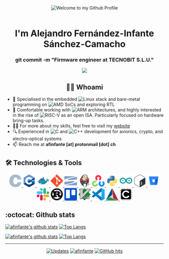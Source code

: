 <div align="center">
  <img src="https://github.com/afinfante/afinfante/blob/main/images/welcome.png?raw=true" style="max-width: 100%;" alt="Welcome to my Github Profile" />
  <br />
  <br />
</div>

<h1 align="center">I'm Alejandro Fernández-Infante Sánchez-Camacho</h1>
<h3 align="center">git commit -m "Firmware engineer at TECNOBIT S.L.U."</h3>

<p align="center">
  <a href="https://www.linkedin.com/in/afinfante/" target="_blank"><img src="https://img.shields.io/badge/Linkedin-Follow%20Alejandro-blue?logo=linkedin" /></a>
</p>

<h2 align="center"> 👨‍💻 Whoami</h2>

- 🌱 Specialised in the embedded ![Linux](https://img.shields.io/badge/--552f9c?style=plastic&logo=Linux) stack and bare-metal programming on ![AMD](https://img.shields.io/badge/--9c352f?style=plastic&logo=AMD) SoCs and exploring RTL
- 🧠 Comfortable working with ![ARM](https://img.shields.io/badge/--0bc8fb?style=plastic&logo=ARM) architectures, and highly interested in the rise of ![RISC-V](https://img.shields.io/badge/--ffa500?style=plastic&logo=RISC-V) as an open ISA. Particularly focused on hardware bring-up tasks.
- 👨‍💻 For more about my skills, feel free to visit my [website](https://afinfante.github.io/website)
- 🔍 Experienced in ![C](https://img.shields.io/badge/--09396a?style=plastic&logo=C) and ![C++](https://img.shields.io/badge/--4076ac?style=plastic&logo=Cplusplus) development for avionics, crypto, and electro-optical systems
- 📫 Reach me at **afinfante [at] protonmail [dot] ch**

## 🛠 Technologies & Tools
<p align="center">
   <a href="https://www.cprogramming.com/" target="_blank"> <img src="https://raw.githubusercontent.com/devicons/devicon/master/icons/c/c-original.svg" alt="c" width="40" height="40"/> </a>
   <a href="https://en.cppreference.com/w/" target="_blank"> <img src="https://raw.githubusercontent.com/devicons/devicon/master/icons/cplusplus/cplusplus-original.svg" alt="cplusplus" width="40" height="40"/> </a>
   <a href="https://www.docker.com/" target="_blank"> <img src="https://raw.githubusercontent.com/devicons/devicon/master/icons/docker/docker-original.svg" alt="docker" width="40" height="40"/> </a>
   <a href="https://git-scm.com/" target="_blank"> <img src="https://raw.githubusercontent.com/devicons/devicon/master/icons/git/git-original.svg" alt="git" width="40" height="40"/> </a>
   <a href="https://subversion.apache.org/" target="_blank"> <img src="https://raw.githubusercontent.com/devicons/devicon/master/icons/subversion/subversion-original.svg" alt="svn" width="40" height="40"/> </a>
   <a href="https://www.jenkins.io" target="_blank"> <img src="https://raw.githubusercontent.com/devicons/devicon/master/icons/jenkins/jenkins-original.svg" alt="jenkins" width="40" height="40"/> </a>
   <a href="https://opencv.org/" target="_blank"> <img src="https://raw.githubusercontent.com/devicons/devicon/master/icons/opencv/opencv-original.svg" alt="opencv" width="40" height="40"/> </a>
   <a href="https://www.python.org" target="_blank"> <img src="https://raw.githubusercontent.com/devicons/devicon/master/icons/python/python-original.svg" alt="python" width="40" height="40"/> </a>
   <a href="https://www.arduino.cc/" target="_blank"> <img src="https://raw.githubusercontent.com/devicons/devicon/master/icons/arduino/arduino-original.svg" alt="arduino" width="40" height="40"/> </a>
   <a href="https://www.gnu.org/software/bash/manual/bash.html" target="_blank"> <img src="https://raw.githubusercontent.com/devicons/devicon/master/icons/bash/bash-original.svg" alt="bash" width="40" height="40"/> </a>
   <a href="https://bitbucket.org/" target="_blank"> <img src="https://raw.githubusercontent.com/devicons/devicon/master/icons/bitbucket/bitbucket-original.svg" alt="bash" width="40" height="40"/> </a>
   <a href="https://slack.com/" target="_blank"> <img src="https://raw.githubusercontent.com/devicons/devicon/master/icons/slack/slack-original.svg" alt="bash" width="40" height="40"/> </a>
   <a href="https://www.rust-lang.org/" target="_blank"> <img src="https://raw.githubusercontent.com/devicons/devicon/master/icons/rust/rust-plain.svg" alt="bash" width="40" height="40"/> </a>
   <a href="https://trello.com/" target="_blank"> <img src="https://raw.githubusercontent.com/devicons/devicon/master/icons/trello/trello-plain.svg" alt="bash" width="40" height="40"/> </a>
   <a href="https://www.vim.org/" target="_blank"> <img src="https://raw.githubusercontent.com/devicons/devicon/master/icons/vim/vim-original.svg" alt="bash" width="40" height="40"/> </a>
   <a href="https://code.visualstudio.com/" target="_blank"> <img src="https://raw.githubusercontent.com/devicons/devicon/master/icons/vscode/vscode-original.svg" alt="bash" width="40" height="40"/> </a>
   <a href="https://cmake.org/" target="_blank"> <img src="https://raw.githubusercontent.com/devicons/devicon/master/icons/cmake/cmake-original.svg" alt="bash" width="40" height="40"/> </a>
   <a href="https://en.wikipedia.org/wiki/Embedded_C" target="_blank"> <img src="https://raw.githubusercontent.com/devicons/devicon/master/icons/embeddedc/embeddedc-original.svg" alt="bash" width="40" height="40"/> </a>   
</p>

## :octocat: Github stats

<!-- ************* light ************* -->
[![afinfante's github stats](https://github-readme-stats-sigma-five.vercel.app/api?username=afinfante&count_private=true&include_all_commits=true&hide_rank=true&show_icons=true&hide_title=true&hide_border=true&bg_color=00000000&hide=prs&theme=transparent#gh-light-mode-only)](https://github.com/afinfante/afinfante#gh-light-mode-only)
[![Top Langs](https://github-readme-stats-sigma-five.vercel.app/api/top-langs/?username=afinfante&hide=jupyter%20notebook,php&exclude_repo=afinfante.github.io&langs_count=10&hide_title=true&layout=compact&hide_border=true&bg_color=00000000&theme=transparent#gh-light-mode-only)](https://github.com/afinfante#gh-light-mode-only)

<!-- ************* dark ************* -->
[![afinfante's github stats](https://github-readme-stats-sigma-five.vercel.app/api?username=afinfante&count_private=true&include_all_commits=true&hide_rank=true&show_icons=true&hide_title=true&hide_border=true&bg_color=00000000&hide=prs&theme=vue-dark#gh-dark-mode-only)](https://github.com/afinfante/afinfante#gh-dark-mode-only)
[![Top Langs](https://github-readme-stats-sigma-five.vercel.app/api/top-langs/?username=afinfante&hide=jupyter%20notebook,php&exclude_repo=afinfante.github.io&langs_count=10&hide_title=true&layout=compact&hide_border=true&bg_color=00000000&theme=vue-dark#gh-dark-mode-only)](https://github.com/afinfante#gh-dark-mode-only)

---

<p align="center">
    <a href="https://github.com/afinfante?tab=followers" target="_blank"><img alt="Updates" src="https://img.shields.io/badge/--000000?style=flat-square&logo=RSS&logoColor=white"></a>
    <a href="https://github.com/afinfante" target="_blank"><img alt="afinfante" src="https://komarev.com/ghpvc/?username=afinfante&color=blueviolet"/></a>
    <a href="https://github.com/afinfante/afinfante" target="_blank"><img alt="GitHub hits" src="https://img.shields.io/github/last-commit/afinfante/afinfante?label=Profile%20updated&style=flat"></a>
</p>
